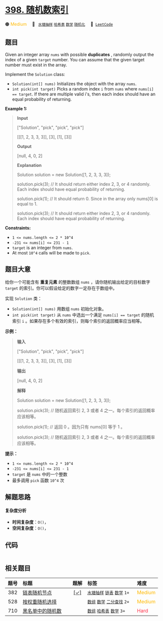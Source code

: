 # [398. 随机数索引](https://leetcode.com/problems/random-pick-index)

🟠 <font color=#ffb800>Medium</font>&emsp; 🔖&ensp; [`水塘抽样`](/outline/tag/reservoir-sampling.md) [`哈希表`](/outline/tag/hash-table.md) [`数学`](/outline/tag/math.md) [`随机化`](/outline/tag/randomized.md)&emsp; 🔗&ensp;[`LeetCode`](https://leetcode.com/problems/random-pick-index)

## 题目

Given an integer array `nums` with possible **duplicates** , randomly output
the index of a given `target` number. You can assume that the given target
number must exist in the array.

Implement the `Solution` class:

  * `Solution(int[] nums)` Initializes the object with the array `nums`.
  * `int pick(int target)` Picks a random index `i` from `nums` where `nums[i] == target`. If there are multiple valid i's, then each index should have an equal probability of returning.



**Example 1:**

> 
> 
> 
> 
> 
> **Input**
> 
> ["Solution", "pick", "pick", "pick"]
> 
> [[[1, 2, 3, 3, 3]], [3], [1], [3]]
> 
> **Output**
> 
> [null, 4, 0, 2]
> 
> 
> 
> **Explanation**
> 
> Solution solution = new Solution([1, 2, 3, 3, 3]);
> 
> solution.pick(3); // It should return either index 2, 3, or 4 randomly. Each index should have equal probability of returning.
> 
> solution.pick(1); // It should return 0. Since in the array only nums[0] is equal to 1.
> 
> solution.pick(3); // It should return either index 2, 3, or 4 randomly. Each index should have equal probability of returning.

**Constraints:**

  * `1 <= nums.length <= 2 * 10^4`
  * `-231 <= nums[i] <= 231 - 1`
  * `target` is an integer from `nums`.
  * At most `10^4` calls will be made to `pick`.


## 题目大意

给你一个可能含有 **重复元素** 的整数数组 `nums` ，请你随机输出给定的目标数字 `target` 的索引。你可以假设给定的数字一定存在于数组中。

实现 `Solution` 类：

  * `Solution(int[] nums)` 用数组 `nums` 初始化对象。
  * `int pick(int target)` 从 `nums` 中选出一个满足 `nums[i] == target` 的随机索引 `i` 。如果存在多个有效的索引，则每个索引的返回概率应当相等。



**示例：**

> 
> 
> 
> 
> 
> **输入**
> 
> ["Solution", "pick", "pick", "pick"]
> 
> [[[1, 2, 3, 3, 3]], [3], [1], [3]]
> 
> **输出**
> 
> [null, 4, 0, 2]
> 
> 
> 
> **解释**
> 
> Solution solution = new Solution([1, 2, 3, 3, 3]);
> 
> solution.pick(3); // 随机返回索引 2, 3 或者 4 之一。每个索引的返回概率应该相等。
> 
> solution.pick(1); // 返回 0 。因为只有 nums[0] 等于 1 。
> 
> solution.pick(3); // 随机返回索引 2, 3 或者 4 之一。每个索引的返回概率应该相等。
> 
> 



**提示：**

  * `1 <= nums.length <= 2 * 10^4`
  * `-231 <= nums[i] <= 231 - 1`
  * `target` 是 `nums` 中的一个整数
  * 最多调用 `pick` 函数 `10^4` 次




## 解题思路

#### 复杂度分析

- **时间复杂度**：`O()`，
- **空间复杂度**：`O()`，

## 代码

```javascript

```

## 相关题目

<!-- prettier-ignore -->
| 题号 | 标题 | 题解 | 标签 | 难度 |
| :------: | :------ | :------: | :------ | :------ |
| 382 | [链表随机节点](https://leetcode.com/problems/linked-list-random-node) | [[✓]](/problem/0382) |  [`水塘抽样`](/outline/tag/reservoir-sampling.md) [`链表`](/outline/tag/linked-list.md) [`数学`](/outline/tag/math.md) `1+` | <font color=#ffb800>Medium</font> |
| 528 | [按权重随机选择](https://leetcode.com/problems/random-pick-with-weight) |  |  [`数组`](/outline/tag/array.md) [`数学`](/outline/tag/math.md) [`二分查找`](/outline/tag/binary-search.md) `2+` | <font color=#ffb800>Medium</font> |
| 710 | [黑名单中的随机数](https://leetcode.com/problems/random-pick-with-blacklist) |  |  [`数组`](/outline/tag/array.md) [`哈希表`](/outline/tag/hash-table.md) [`数学`](/outline/tag/math.md) `3+` | <font color=#ff334b>Hard</font> |

<style>
.blue {
    background-color: #096dd9;
    padding: 0.25rem 0.5rem;
    margin: 0;
    font-size: 0.85em;
    border-radius: 3px;
    color: white;
    font-weight: 500;
}
table th:first-of-type { width: 10%; }
table th:nth-of-type(2) { width: 35%; }
table th:nth-of-type(3) { width: 10%; }
table th:nth-of-type(4) { width: 35%; }
table th:nth-of-type(5) { width: 10%; }
</style>
